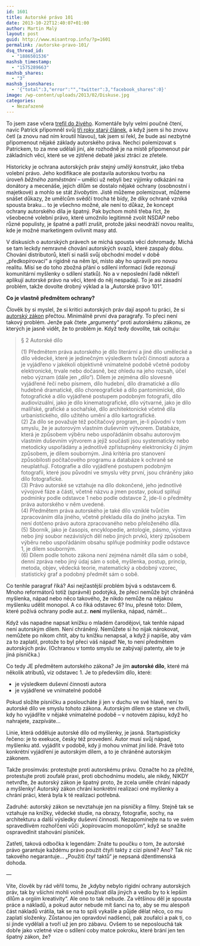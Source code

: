 ```yaml
---
id: 1601
title: Autorské právo 101
date: 2013-10-22T12:40:07+01:00
author: Martin Malý
layout: post
guid: http://www.misantrop.info/?p=1601
permalink: /autorske-pravo-101/
dsq_thread_id:
  - "1886501536"
mashsb_timestamp:
  - "1575289663"
mashsb_shares:
  - "3"
mashsb_jsonshares:
  - '{"total":3,"error":"","twitter":3,"facebook_shares":0}'
image: /wp-content/uploads/2013/02/Diskuse.jpg
categories:
  - Nezařazené
---
```

To jsem zase včera [trefil do živého](http://www.misantrop.info/copyrighte/). Komentáře byly velmi poučné čtení, navíc Patrick připomněl svůj [tři roky starý článek](http://www.marigold.cz/item/intelektualni-prava-jsou-odvozena-od-intelektu-tedy-schopnosti-inovovat), a když jsem si ho znovu četl (a znovu nad ním kroutil hlavou), tak jsem si řekl, že bude asi nezbytné připomenout nějaké základy autorského práva. Nechci polemizovat s Patrickem, to za mne udělali jiní, ale rozhodně je na místě připomenout pár základních věcí, které se ve zjitřené debatě jaksi ztrácí ze zřetele.

<!--more-->

Historicky je ochrana autorských práv stejný _umělý konstrukt_, jako třeba volební právo. Jeho kodifikace ale postavila autorskou tvorbu na úroveň _běžného zaměstnání_ &#8211; umělci už nebyli bez výjimky odkázáni na donátory a mecenáše, jejich dílům se dostalo nějaké ochrany (osobnostní i majetkové) a mohlo se stát _živobytím_. Jistě můžeme polemizovat, můžeme snášet důkazy, že umělcům svědčí trocha té bídy, že díky ochraně vzniká spousta braku&#8230; to je všechno možné, ale není to důkaz, že koncept ochrany autorského díla je špatný. Pak bychom mohli třeba říct, že všeobecné volební právo, které umožnilo legitimně zvolit NSDAP nebo různé populisty, je špatné a patří zrušit, protože jaksi neodráží novou realitu, kde je možné marketingem ovlivnit masy atd.

V diskusích o autorských právech se míchá spousta věcí dohromady. Míchá se tam leckdy nemravné chování autorských svazů, které zaspaly dobu. Chování distributorů, kteří si našli svůj obchodní model v době &#8222;předkopírovací&#8220; a rigidně na něm lpí, místo aby ho upravili pro novou realitu. Mísí se do toho zbožná přání o sdílení informací (kde rezonují komunitární myšlenky o sdílení statků). No a v neposlední řadě někteří aplikují autorské právo na věci, které do něj nespadají. To je asi zásadní problém, takže dovolte drobný výklad a la &#8222;Autorské právo 101&#8220;.

**Co je vlastně předmětem ochrany?**

Člověk by si myslel, že si kritici autorských práv dají aspoň tu práci, že si [autorský zákon](http://business.center.cz/business/pravo/zakony/autorsky/) přečtou. Minimálně první dva paragrafy. To přeci není takový problém. Jenže pak čtete &#8222;argumenty&#8220; proti autorskému zákonu, ze kterých je jasně vidět, že to problém je. Když tedy dovolíte, tak ocituju:

> <a name="par2"></a>§ 2 Autorské dílo
> 
> (1) Předmětem práva autorského je dílo literární a jiné dílo umělecké a dílo vědecké, které je jedinečným výsledkem tvůrčí činnosti autora a je vyjádřeno v jakékoli objektivně vnímatelné podobě včetně podoby elektronické, trvale nebo dočasně, bez ohledu na jeho rozsah, účel nebo význam (dále jen &#8222;dílo&#8220;). Dílem je zejména dílo slovesné vyjádřené řečí nebo písmem, dílo hudební, dílo dramatické a dílo hudebně dramatické, dílo choreografické a dílo pantomimické, dílo fotografické a dílo vyjádřené postupem podobným fotografii, dílo audiovizuální, jako je dílo kinematografické, dílo výtvarné, jako je dílo malířské, grafické a sochařské, dílo architektonické včetně díla urbanistického, dílo užitého umění a dílo kartografické.  
> (2) Za dílo se považuje též počítačový program, je-li původní v tom smyslu, že je autorovým vlastním duševním výtvorem. Databáze, která je způsobem výběru nebo uspořádáním obsahu autorovým vlastním duševním výtvorem a jejíž součásti jsou systematicky nebo metodicky uspořádány a jednotlivě zpřístupněny elektronicky či jiným způsobem, je dílem souborným. Jiná kritéria pro stanovení způsobilosti počítačového programu a databáze k ochraně se neuplatňují. Fotografie a dílo vyjádřené postupem podobným fotografii, které jsou původní ve smyslu věty první, jsou chráněny jako dílo fotografické.  
> (3) Právo autorské se vztahuje na dílo dokončené, jeho jednotlivé vývojové fáze a části, včetně názvu a jmen postav, pokud splňují podmínky podle odstavce 1 nebo podle odstavce 2, jde-li o předměty práva autorského v něm uvedené.  
> (4) Předmětem práva autorského je také dílo vzniklé tvůrčím zpracováním díla jiného, včetně překladu díla do jiného jazyka. Tím není dotčeno právo autora zpracovaného nebo přeloženého díla.  
> (5) Sborník, jako je časopis, encyklopedie, antologie, pásmo, výstava nebo jiný soubor nezávislých děl nebo jiných prvků, který způsobem výběru nebo uspořádáním obsahu splňuje podmínky podle odstavce 1, je dílem souborným.  
> (6) Dílem podle tohoto zákona není zejména námět díla sám o sobě, denní zpráva nebo jiný údaj sám o sobě, myšlenka, postup, princip, metoda, objev, vědecká teorie, matematický a obdobný vzorec, statistický graf a podobný předmět sám o sobě.

Co tenhle paragraf říká? Asi nejčastější problém bývá s odstavcem 6. Mnoho reformátorů totiž (správně) podotýká, že přeci nemůže být chráněná myšlenka, nápad nebo něco takového, že nikdo nemůže na nějakou myšlenku udělit monopol. A co říká odstavec 6? Inu, přesně toto: Dílem, které požívá ochrany podle aut.z. **není** myšlenka, nápad, námět&#8230;

Když vás napadne napsat knížku o mladém čarodějovi, tak tenhle nápad není autorským dílem. Není chráněný. Nemůžete si ho nijak nárokovat, nemůžete po nikom chtít, aby tu knížku nenapsal, a když ji napíše, aby vám za to zaplatil, protože to byl přeci váš nápad! Ne, to není předmětem autorských práv. (Ochranou v tomto smyslu se zabývají patenty, ale to je jiná písnička.)

Co tedy JE předmětem autorského zákona? Je jím **autorské dílo**, které má několik atributů, viz odstavec 1. Je to především dílo, které:

  * je výsledkem duševní činnosti autora
  * je vyjádřené ve vnímatelné podobě

Pokud složíte písničku a posloucháte ji jen v duchu ve své hlavě, není to autorské dílo ve smyslu tohoto zákona. Autorským dílem se stane ve chvíli, kdy ho vyjádříte v nějaké vnímatelné podobě &#8211; v notovém zápisu, když ho nahrajete, zazpíváte&#8230;

Linie, která odděluje autorské dílo od myšlenky, je jasná. Startupisticky řečeno: je to exekuce, česky též provedení. Autor musí svůj nápad, myšlenku atd. vyjádřit v podobě, kdy ji mohou vnímat jiní lidé. Právě toto konkrétní vyjádření je autorským dílem, a to je chráněné autorským zákonem.

Takže prosímvás: protestujte proti autorskému právu. Označte ho za přežité, protestujte proti zoufalé praxi, proti obchodnímu modelu, ale nikdy, NIKDY netvrďte, že autorský zákon je špatný proto, že zcela uměle chrání nápady a myšlenky! Autorský zákon chrání konkrétní realizaci oné myšlenky a chrání práci, která byla k té realizaci potřebná.

Zadruhé: autorský zákon se nevztahuje jen na písničky a filmy. Stejně tak se vztahuje na knížky, vědecké studie, na obrazy, fotografie, sochy, na architekturu a další výsledky duševní činnosti. Nezapomínejte na to ve svém spravedlivém rozhořčení vůči &#8222;kopírovacím monopolům&#8220;, když se snažíte ospravedlnit stahování písniček.

Zatřetí, taková odbočka k legendám: Znáte tu poučku o tom, že autorské právo garantuje každému právo použít čtyři takty z cizí písně? Ano? Tak nic takového negarantuje&#8230; &#8222;Použití čtyř taktů&#8220; je nepsaná džentlmenská dohoda.

&#8212;

Víte, člověk by rád věřil tomu, že &#8222;kdyby nebylo rigidní ochrany autorských práv, tak by všichni mohli volně používat díla jiných a vedlo by to k lepším dílům a orgiím kreativity&#8220;. Ale ono to tak nebude. Za většinou děl je spousta práce a nákladů, a pokud autor nebude mít šanci na to, aby se mu alespoň část nákladů vrátila, tak se na to spíš vykašle a půjde dělat něco, co mu zaplatí složenky. Zůstanou jen opravdoví nadšenci, pak zoufalci a pak ti, co si jinde vydělali a tvoří už jen pro zábavu. Ovšem to se neposlouchá tak dobře jako vzletné vize o sdílení coby matce pokroku, které brání jen ten špatný zákon, že?